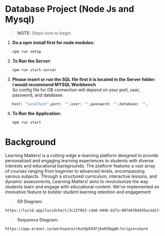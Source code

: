 # Database Project (Node Js and Mysql)
> **NOTE:** Steps how to begin

1. **Do a npm install first for node modules:**

   ```bash
   npm run setup
   ```

2. **To Run the Server:**
   ```bash
   npm run start-server
   ```
3. **Please insert or run the SQL file first it is located in the Server folder:** <br>
   **I would recommend MYSQL Workbench** <br>
So config file for DB connection will depend on your port, user, password, and database.
```bash
   host: "localhost",port: "",user: "",password: "",database: "",
   ```

4. **To Run the Application:**
   ```bash
   npm run start
   ```
# Background
Learning Matters! is a cutting-edge e-learning platform designed to provide personalized and engaging learning experiences to students with diverse interests and educational backgrounds. The platform features a vast array of courses ranging from beginner to advanced levels, encompassing various subjects. Through a structured curriculum, interactive lessons, and dynamic assessments, Learning Matters! aims to revolutionize the way students learn and engage with educational content. We've implemented an innovative feature to bolster student learning retention and engagement

>**ER Diagram:**
```bash
https://lucid.app/lucidchart/3c22f952-cda6-444b-b27a-08fd478dd35a/edit?viewport_loc=5502%2C-1164%2C3108%2C1592%2C0_0&invitationId=inv_6bd4666b-148c-4f9a-8f62-805e2009ce9b
```
>**Sequence Diagram:**
```bash
https://app.eraser.io/workspace/c6uCKpEO3FjbeK58qq0c?origin=share
```

